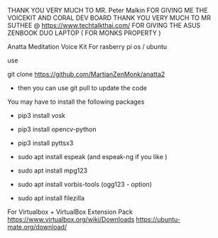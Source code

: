 THANK YOU VERY MUCH TO MR. Peter Malkin FOR GIVING ME THE VOICEKIT AND CORAL DEV BOARD
THANK YOU VERY MUCH TO MR SUTHEE @ https://www.techtalkthai.com/ FOR GIVING THE ASUS ZENBOOK DUO LAPTOP ( FOR MONKS PROPERTY )


Anatta Meditation Voice Kit For rasberry pi os / ubuntu


use

git clone https://github.com/MartianZenMonk/anatta2

- then you can use git pull to update the code


You may have to install the following packages
- pip3 install vosk
- pip3 install opencv-python
- pip3 install pyttsx3
- sudo apt  install espeak  (and espeak-ng if you like )
- sudo apt  install mpg123
- sudo apt  install vorbis-tools (ogg123 - option)

- sudo apt install filezilla

For Virtualbox + VirtualBox Extension Pack
https://www.virtualbox.org/wiki/Downloads
https://ubuntu-mate.org/download/